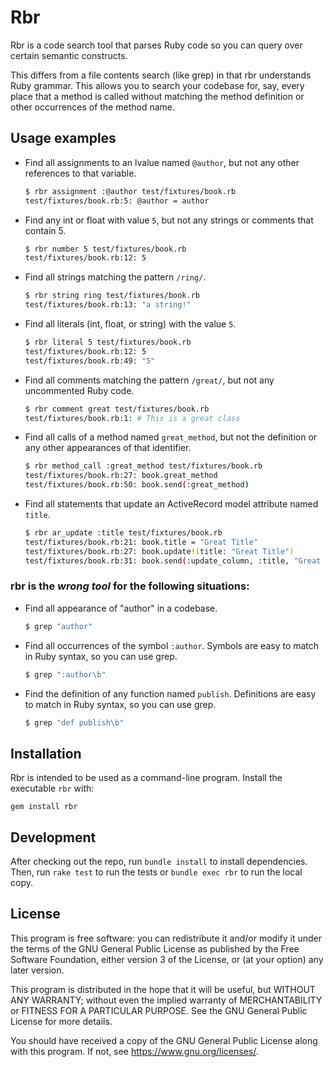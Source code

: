 # Rbr

Rbr is a code search tool that parses Ruby code so you can query over certain semantic constructs.

This differs from a file contents search (like grep) in that rbr understands Ruby grammar. This allows you to search your codebase for, say, every place that a method is called without matching the method definition or other occurrences of the method name.

## Usage examples

- Find all assignments to an lvalue named `@author`, but not any other references to that variable.

    ```sh
    $ rbr assignment :@author test/fixtures/book.rb
    test/fixtures/book.rb:5: @author = author
    ```

- Find any int or float with value `5`, but not any strings or comments that contain 5.

    ```sh
    $ rbr number 5 test/fixtures/book.rb
    test/fixtures/book.rb:12: 5
    ```

- Find all strings matching the pattern `/ring/`.

    ```sh
    $ rbr string ring test/fixtures/book.rb
    test/fixtures/book.rb:13: "a string!"
    ```

- Find all literals (int, float, or string) with the value `5`.

    ```sh
    $ rbr literal 5 test/fixtures/book.rb
    test/fixtures/book.rb:12: 5
    test/fixtures/book.rb:49: "5"
    ```

- Find all comments matching the pattern `/great/`, but not any uncommented Ruby code.

    ```sh
    $ rbr comment great test/fixtures/book.rb
    test/fixtures/book.rb:1: # This is a great class
    ```

- Find all calls of a method named `great_method`, but not the definition or any other appearances of that identifier.

    ```sh
    $ rbr method_call :great_method test/fixtures/book.rb
    test/fixtures/book.rb:27: book.great_method
    test/fixtures/book.rb:50: book.send(:great_method)
    ```

- Find all statements that update an ActiveRecord model attribute named `title`.

    ```sh
    $ rbr ar_update :title test/fixtures/book.rb
    test/fixtures/book.rb:21: book.title = "Great Title"
    test/fixtures/book.rb:27: book.update!(title: "Great Title")
    test/fixtures/book.rb:31: book.send(:update_column, :title, "Great Title")
    ```

### rbr is the *wrong tool* for the following situations:

- Find all appearance of "author" in a codebase.

    ```sh
    $ grep "author"
    ```

- Find all occurrences of the symbol `:author`. Symbols are easy to match in Ruby syntax, so you can use grep.

    ```sh
    $ grep ":author\b"
    ```

- Find the definition of any function named `publish`. Definitions are easy to match in Ruby syntax, so you can use grep.

    ```sh
    $ grep "def publish\b"
    ```

## Installation

Rbr is intended to be used as a command-line program. Install the executable `rbr` with:

```
gem install rbr
```

## Development

After checking out the repo, run `bundle install` to install dependencies. Then, run `rake test` to run the tests or `bundle exec rbr` to run the local copy.

## License

This program is free software: you can redistribute it and/or modify it under the terms of the GNU General Public License as published by the Free Software Foundation, either version 3 of the License, or (at your option) any later version.

This program is distributed in the hope that it will be useful, but WITHOUT ANY WARRANTY; without even the implied warranty of MERCHANTABILITY or FITNESS FOR A PARTICULAR PURPOSE. See the GNU General Public License for more details.

You should have received a copy of the GNU General Public License along with this program. If not, see <https://www.gnu.org/licenses/>.
